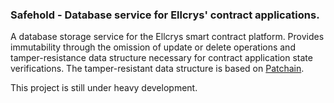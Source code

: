 ### Safehold - Database service for Ellcrys' contract applications.

A database storage service for the Ellcrys smart contract platform. Provides immutability through the omission of update or delete operations and tamper-resistance data structure necessary for contract application state verifications. The tamper-resistant data structure is based on [Patchain](https://github.com/ellcrys/patchain). 

This project is still under heavy development. 
 